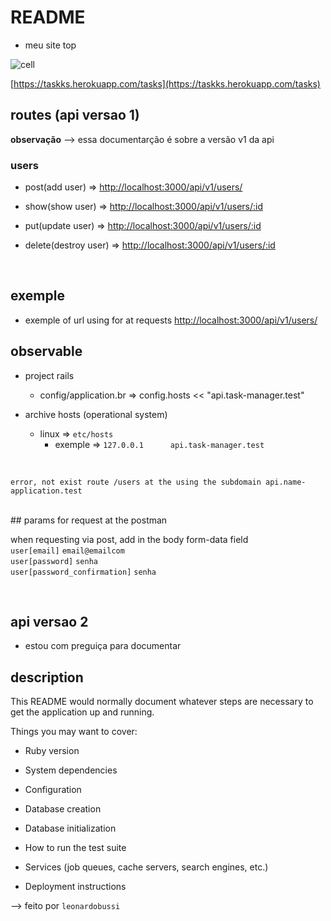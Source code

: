 # README


* meu site top

![cell](https://user-images.githubusercontent.com/54999837/106644054-58c1cf00-6569-11eb-8931-eb433eb283b7.gif)



[https://taskks.herokuapp.com/tasks](https://taskks.herokuapp.com/tasks)
## routes (api versao 1) 

**observação** --> essa documentarção é sobre a versão v1 da api

### users
* post(add user) => [http://localhost:3000/api/v1/users/](http://localhost:3000/api/v1/users/)
* show(show user) => [http://localhost:3000/api/v1/users/:id](http://localhost:3000/api/v1/users/:id)
* put(update user) => [http://localhost:3000/api/v1/users/:id](http://localhost:3000/api/v1/users/:id)

* delete(destroy user) => [http://localhost:3000/api/v1/users/:id](http://localhost:3000/api/v1/users/:id)




<br/>

## exemple
* exemple of url using for at requests [http://localhost:3000/api/v1/users/](http://localhost:3000/api/v1/users/)

## observable

* project rails 
  * config/application.br =>  config.hosts << "api.task-manager.test"

* archive hosts (operational system)
  * linux => `etc/hosts`
    * exemple => `127.0.0.1      api.task-manager.test`
<br/>

`error, not exist route /users at the using the subdomain api.name-application.test`

<br/>
## params for request at the postman

when requesting via post, add in the body form-data field <br/>
`user[email]` `email@emailcom` <br/>
`user[password]` `senha` <br/>
`user[password_confirmation]` `senha` <br/>

<br/>

## api versao 2

* estou com preguiça para documentar
## description

This README would normally document whatever steps are necessary to get the
application up and running.

Things you may want to cover:

* Ruby version

* System dependencies

* Configuration

* Database creation

* Database initialization

* How to run the test suite

* Services (job queues, cache servers, search engines, etc.)

* Deployment instructions


--> feito por `leonardobussi`
